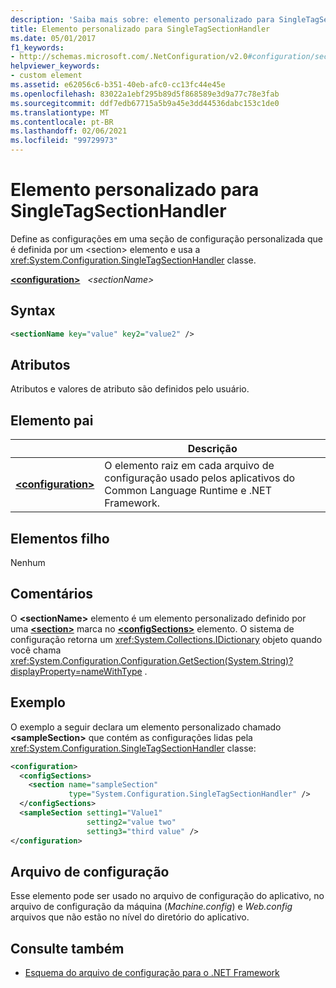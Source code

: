 ```yaml
---
description: 'Saiba mais sobre: elemento personalizado para SingleTagSectionHandler'
title: Elemento personalizado para SingleTagSectionHandler
ms.date: 05/01/2017
f1_keywords:
- http://schemas.microsoft.com/.NetConfiguration/v2.0#configuration/sectionName
helpviewer_keywords:
- custom element
ms.assetid: e62056c6-b351-40eb-afc0-cc13fc44e45e
ms.openlocfilehash: 83022a1ebf295b89d5f868589e3d9a77c78e3fab
ms.sourcegitcommit: ddf7edb67715a5b9a45e3dd44536dabc153c1de0
ms.translationtype: MT
ms.contentlocale: pt-BR
ms.lasthandoff: 02/06/2021
ms.locfileid: "99729973"
---
```

# <a name="custom-element-for-singletagsectionhandler"></a>Elemento personalizado para SingleTagSectionHandler

Define as configurações em uma seção de configuração personalizada que é definida por um \<section> elemento e usa a <xref:System.Configuration.SingleTagSectionHandler> classe.

[**\<configuration>**](configuration-element.md) &nbsp;&nbsp;*\<sectionName>*

## <a name="syntax"></a>Syntax

```xml
<sectionName key="value" key2="value2" />
```

## <a name="attributes"></a>Atributos

Atributos e valores de atributo são definidos pelo usuário.

## <a name="parent-element"></a>Elemento pai

|     | Descrição |
| --- | ----------- |
| [**\<configuration>**](configuration-element.md) | O elemento raiz em cada arquivo de configuração usado pelos aplicativos do Common Language Runtime e .NET Framework. |

## <a name="child-elements"></a>Elementos filho

Nenhum

## <a name="remarks"></a>Comentários

O **\<sectionName>** elemento é um elemento personalizado definido por uma [**\<section>**](section-element.md) marca no [**\<configSections>**](configsections-element-for-configuration.md) elemento. O sistema de configuração retorna um <xref:System.Collections.IDictionary> objeto quando você chama <xref:System.Configuration.Configuration.GetSection(System.String)?displayProperty=nameWithType> .

## <a name="example"></a>Exemplo

O exemplo a seguir declara um elemento personalizado chamado **\<sampleSection>** que contém as configurações lidas pela <xref:System.Configuration.SingleTagSectionHandler> classe:

```xml
<configuration>
  <configSections>
    <section name="sampleSection"
             type="System.Configuration.SingleTagSectionHandler" />
  </configSections>
  <sampleSection setting1="Value1"
                 setting2="value two"
                 setting3="third value" />
</configuration>
```

## <a name="configuration-file"></a>Arquivo de configuração

Esse elemento pode ser usado no arquivo de configuração do aplicativo, no arquivo de configuração da máquina (*Machine.config*) e *Web.config* arquivos que não estão no nível do diretório do aplicativo.

## <a name="see-also"></a>Consulte também

- [Esquema do arquivo de configuração para o .NET Framework](index.md)
